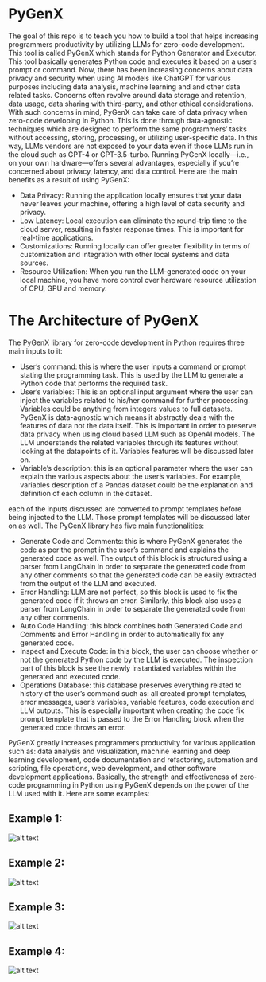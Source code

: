 # PyGenX

The goal of this repo is to teach you how to build a tool that helps increasing programmers productivity by utilizing LLMs for zero-code development. This tool is called PyGenX which stands for Python Generator and Executor. This tool basically generates Python code and executes it based on a user’s prompt or command. Now, there has been increasing concerns about data privacy and security when using AI models like ChatGPT for various purposes including data analysis, machine learning and and other data related tasks. Concerns often revolve around data storage and retention, data usage, data sharing with third-party, and other ethical considerations. With such concerns in mind, PyGenX can take care of data privacy when zero-code developing in Python. This is done through data-agnostic techniques which are designed to perform the same programmers’ tasks without accessing, storing, processing, or utilizing user-specific data. In this way, LLMs vendors are not exposed to your data even if those LLMs run in the cloud such as GPT-4 or GPT-3.5-turbo. Running PyGenX locally—i.e., on your own hardware—offers several advantages, especially if you’re concerned about privacy, latency, and data control. Here are the main benefits as a result of using PyGenX:

* Data Privacy: Running the application locally ensures that your data never leaves your machine, offering a high level of data security and privacy.
* Low Latency: Local execution can eliminate the round-trip time to the cloud server, resulting in faster response times. This is important for real-time applications.
* Customizations: Running locally can offer greater flexibility in terms of customization and integration with other local systems and data sources.
* Resource Utilization: When you run the LLM-generated code on your local machine, you have more control over hardware resource utilization of CPU, GPU and memory.

# The Architecture of PyGenX

The PyGenX library for zero-code development in Python requires three main inputs to it:

* User’s command: this is where the user inputs a command or prompt stating the programming task. This is used by the LLM to generate a Python code that performs the required task. 
* User’s variables: This is an optional input argument where the user can inject the variables related to his/her command for further processing. Variables could be anything from integers values to full datasets. PyGenX is data-agnostic which means it abstractly deals with the features of data not the data itself. This is important in order to preserve data privacy when using cloud based LLM such as OpenAI models. The LLM understands the related variables through its features without looking at the datapoints of it. Variables features will be discussed later on. 
* Variable’s description: this is an optional parameter where the user can explain the various aspects about the user’s variables. For example, variables description of a Pandas dataset could be the explanation and definition of each column in the dataset. 

each of the inputs discussed are converted to prompt templates before being injected to the LLM. Those prompt templates will be discussed later on as well. The PyGenX library has five main functionalities:

* Generate Code and Comments: this is where PyGenX generates the code as per the prompt in the user’s command and explains the generated code as well. The output of this block is structured using a parser from LangChain in order to separate the generated code from any other comments so that the generated code can be easily extracted from the output of the LLM and executed.
* Error Handling: LLM are not perfect, so this block is used to fix the generated code if it throws an error. Similarly, this block also uses a parser from LangChain in order to separate the generated code from any other comments.
* Auto Code Handling: this block combines both Generated Code and Comments and Error Handling in order to automatically fix any generated code. 
* Inspect and Execute Code: in this block, the user can choose whether or not the generated Python code by the LLM is executed. The inspection part of this block is see the newly instantiated variables within the generated and executed code.  
* Operations Database: this database preserves everything related to history of the user’s command such as: all created prompt templates, error messages, user’s variables, variable features, code execution and LLM outputs. This is especially important when creating the code fix prompt template that is passed to the Error Handling block when the generated code throws an error. 

PyGenX greatly increases programmers productivity for various application such as: data analysis and visualization, machine learning and deep learning development, code documentation and refactoring, automation and scripting, file operations, web development, and other software development applications. Basically, the strength and effectiveness of zero-code programming in Python using PyGenX depends on the power of the LLM used with it. Here are some examples:

## Example 1:
![alt text](https://github.com/yahya-bader-khawam/PyGenX/blob/4e2736b49d034651402eb6e615885918e290598c/Screenshot%202023-09-18%20at%203.32.15%20PM.png)

## Example 2:
![alt text](https://github.com/yahya-bader-khawam/PyGenX/blob/17a4965dda2f5858c3f3938660444bb5f8623dcd/Screenshot%202023-09-18%20at%203.32.50%20PM.png)

## Example 3:
![alt text](https://github.com/yahya-bader-khawam/PyGenX/blob/17a4965dda2f5858c3f3938660444bb5f8623dcd/Screenshot%202023-09-18%20at%203.33.32%20PM.png)

## Example 4:
![alt text](https://github.com/yahya-bader-khawam/PyGenX/blob/17a4965dda2f5858c3f3938660444bb5f8623dcd/Screenshot%202023-09-18%20at%203.34.46%20PM.png)
